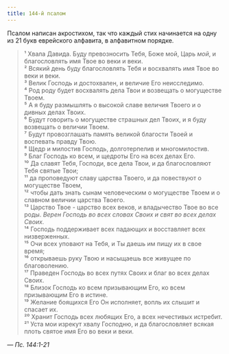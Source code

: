 ```yaml
---
title: 144-й псалом
---
```


Псалом написан акростихом, так что каждый стих начинается на одну из 21 букв еврейского алфавита, в алфавитном порядке.

> ¹ Хвала Давида. Буду превозносить Тебя, Боже мой, Царь *мой*, и благословлять имя Твое во веки и веки.  
> ² Всякий день буду благословлять Тебя и восхвалять имя Твое во веки и веки.  
> ³ Велик Господь и достохвален, и величие Его неисследимо.  
> ⁴ Род роду будет восхвалять дела Твои и возвещать о могуществе Твоем.  
> ⁵ А я буду размышлять о высокой славе величия Твоего и о дивных делах Твоих.  
> ⁶ Будут говорить о могуществе страшных дел Твоих, и я буду возвещать о величии Твоем.  
> ⁷ Будут провозглашать память великой благости Твоей и воспевать правду Твою.  
> ⁸ Щедр и милостив Господь, долготерпелив и многомилостив.  
> ⁹ Благ Господь ко всем, и щедроты Его на всех делах Его.  
> ¹⁰ Да славят Тебя, Господи, все дела Твои, и да благословляют Тебя святые Твои;  
> ¹¹ да проповедуют славу царства Твоего, и да повествуют о могуществе Твоем,  
> ¹² чтобы дать знать сынам человеческим о могуществе Твоем и о славном величии царства Твоего.  
> ¹³ Царство Твое - царство всех веков, и владычество Твое во все роды. *Верен Господь во всех словах Своих и свят во всех делах Своих.*  
> ¹⁴ Господь поддерживает всех падающих и восставляет всех низверженных.  
> ¹⁵ Очи всех уповают на Тебя, и Ты даешь им пищу их в свое время;  
> ¹⁶ открываешь руку Твою и насыщаешь все живущее по благоволению.  
> ¹⁷ Праведен Господь во всех путях Своих и благ во всех делах Своих.  
> ¹⁸ Близок Господь ко всем призывающим Его, ко всем призывающим Его в истине.  
> ¹⁹ Желание боящихся Его Он исполняет, вопль их слышит и спасает их.  
> ²⁰ Хранит Господь всех любящих Его, а всех нечестивых истребит.  
> ²¹ Уста мои изрекут хвалу Господню, и да благословляет всякая плоть святое имя Его во веки и веки.

— <cite>Пс.&nbsp;144:1-21</cite>
